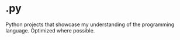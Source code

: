 # .py
Python projects that showcase my understanding of the programming language. Optimized where possible.
